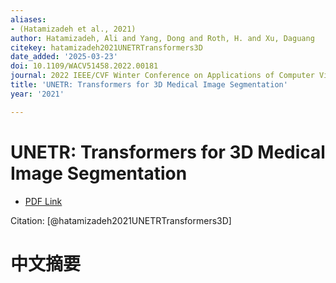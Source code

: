 ```yaml
---
aliases:
- (Hatamizadeh et al., 2021)
author: Hatamizadeh, Ali and Yang, Dong and Roth, H. and Xu, Daguang
citekey: hatamizadeh2021UNETRTransformers3D
date_added: '2025-03-23'
doi: 10.1109/WACV51458.2022.00181
journal: 2022 IEEE/CVF Winter Conference on Applications of Computer Vision (WACV)
title: 'UNETR: Transformers for 3D Medical Image Segmentation'
year: '2021'

---
```

# UNETR: Transformers for 3D Medical Image Segmentation
- [PDF Link](zotero://open-pdf/library/items/SFX3696R)

Citation: [@hatamizadeh2021UNETRTransformers3D]

# 中文摘要

